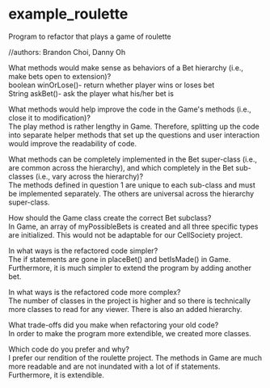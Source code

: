 # example_roulette
Program to refactor that plays a game of roulette

//authors: Brandon Choi, Danny Oh

What methods would make sense as behaviors of a Bet hierarchy (i.e., make bets open to extension)?<br> 
boolean winOrLose()- return whether player wins or loses bet<br>
String askBet()- ask the player what his/her bet is

What methods would help improve the code in the Game's methods (i.e., close it to modification)?<br>
The play method is rather lengthy in Game. Therefore, splitting up the code into separate helper methods that set up the questions and user interaction would improve the readability of code.

What methods can be completely implemented in the Bet super-class (i.e., are common across the hierarchy), and which completely in the Bet sub-classes (i.e., vary across the hierarchy)?<br>
The methods defined in question 1 are unique to each sub-class and must be implemented separately. The others are universal across the hierarchy super-class.

How should the Game class create the correct Bet subclass? <br>
In Game, an array of myPossibleBets is created and all three specific types are initialized. This would not be adaptable for our CellSociety project.

In what ways is the refactored code simpler?<br>
The if statements are gone in placeBet() and betIsMade() in Game. Furthermore, it is much simpler to extend the program by adding another bet.

In what ways is the refactored code more complex?<br>
The number of classes in the project is higher and so there is technically more classes to read for any viewer. There is also an added hierarchy.

What trade-offs did you make when refactoring your old code?<br>
In order to make the program more extendible, we created more classes.

Which code do you prefer and why?<br>
I prefer our rendition of the roulette project. The methods in Game are much more readable and are not inundated with a lot of if statements. Furthermore, it is extendible.